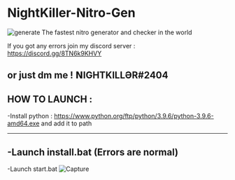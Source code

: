 # NightKiller-Nitro-Gen
![generate](https://user-images.githubusercontent.com/97331306/148949926-2143bc3f-8e26-4fc8-b64e-eb276c037bc8.JPG)
The fastest nitro generator and checker in the world

If you got any errors join my discord server : https://discord.gg/8TN6k9KHVY

or just dm me ! 𝗡IGHTKILLӘR#2404
------------------------------------

HOW TO LAUNCH : 
----------------------------

-Install python : https://www.python.org/ftp/python/3.9.6/python-3.9.6-amd64.exe and add it to path


  -------------------------- 
-Launch install.bat (Errors are normal)
-------------------------
   
-Launch start.bat
![Capture](https://user-images.githubusercontent.com/97331306/148949848-c8b5c67e-b7d4-40fd-8010-b002106b05f7.JPG)
